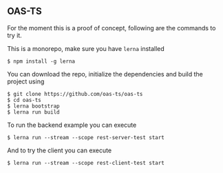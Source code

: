 OAS-TS
------

For the moment this is a proof of concept, following are the commands to try it.

This is a monorepo, make sure you have `lerna` installed

```
$ npm install -g lerna
```

You can download the repo, initialize the dependencies and build the project using

```
$ git clone https://github.com/oas-ts/oas-ts
$ cd oas-ts
$ lerna bootstrap
$ lerna run build
```

To run the backend example you can execute
```
$ lerna run --stream --scope rest-server-test start
```

And to try the client you can execute

```
$ lerna run --stream --scope rest-client-test start
```
